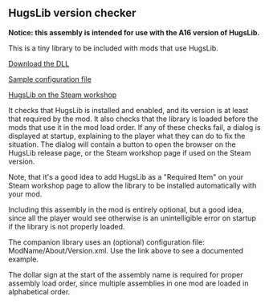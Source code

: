 ## HugsLib version checker

**Notice: this assembly is intended for use with the A16 version of HugsLib.**

This is a tiny library to be included with mods that use HugsLib.

[Download the DLL](https://github.com/UnlimitedHugs/RimworldHugsLibChecker/blob/master/Mods/HugsLibChecker/Assemblies/%24HugsLibChecker.dll)

[Sample configuration file](https://github.com/UnlimitedHugs/RimworldHugsLibChecker/blob/master/Mods/HugsLibChecker/About/Version.xml)

[HugsLib on the Steam workshop](http://steamcommunity.com/sharedfiles/filedetails/?id=818773962)

It checks that HugsLib is installed and enabled, and its version is at least that required by the mod. It also checks that the library is loaded before the mods that use it in the mod load order. If any of these checks fail, a dialog is displayed at startup, explaining to the player what they can do to fix the situation. The dialog will contain a button to open the browser on the HugsLib release page, or the Steam workshop page if used on the Steam version.

Note, that it's a good idea to add HugsLib as a "Required Item" on your Steam workshop page to allow the library to be installed automatically with your mod.

Including this assembly in the mod is entirely optional, but a good idea, since all the player would see otherwise is an unintelligible error on startup if the library is not properly loaded.

The companion library uses an (optional) configuration file: ModName/About/Version.xml. Use the link above to see a documented example.

The dollar sign at the start of the assembly name is required for proper assembly load order, since multiple assemblies in one mod are loaded in alphabetical order.